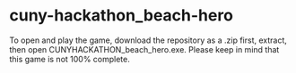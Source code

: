 # cuny-hackathon_beach-hero

To open and play the game, download the repository as a .zip first, extract, then open CUNYHACKATHON_beach_hero.exe.
Please keep in mind that this game is not 100% complete.

